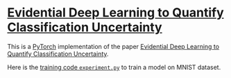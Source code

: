 # [Evidential Deep Learning to Quantify Classification Uncertainty](https://nn.labml.ai/uncertainty/evidence/index.html)

This is a [PyTorch](https://pytorch.org) implementation of the paper
[Evidential Deep Learning to Quantify Classification Uncertainty](https://arxiv.org/abs/1806.01768).

Here is the [training code `experiment.py`](https://nn.labml.ai/uncertainty/evidence/experiment.html) to train a model on MNIST dataset.
